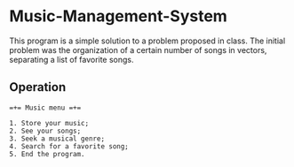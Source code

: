 # Music-Management-System
This program is a simple solution to a problem proposed in class. The initial problem was the organization of a certain number of songs in vectors, separating a list of favorite songs.

## Operation

```
=+= Music menu =+=

1. Store your music;
2. See your songs;
3. Seek a musical genre;
4. Search for a favorite song;
5. End the program.
```
